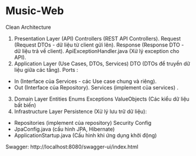 # Music-Web
Clean Architecture
1. Presentation Layer (API)
Controllers (REST API Controllers).
Request (Request DTOs - dữ liệu từ client gửi lên).
Response (Response DTO - dữ liệu trả về client).
ApiExceptionHandler.java (Xử lý exception cho API).
2. Application Layer (Use Cases, DTOs, Services)
DTO (DTOs để truyền dữ liệu giữa các tầng).
Ports : 
- In (Interface của Services - các Use case chung và riêng).
- Out (Interface của Repository).
Services (implement của services) .
3. Domain Layer
Entities
Enums
Exceptions
ValueObjects (Các kiểu dữ liệu bất biến)
4. Infrastructure Layer
Persistence (Xử lý lưu trữ dữ liệu):
- Repositories (implement của repository)
Security
Config
- JpaConfig.java (cấu hình JPA, Hibernate)
- ApplicationStartup.java (Cấu hình khi ứng dụng khởi động)

Swagger: http://localhost:8080/swagger-ui/index.html
